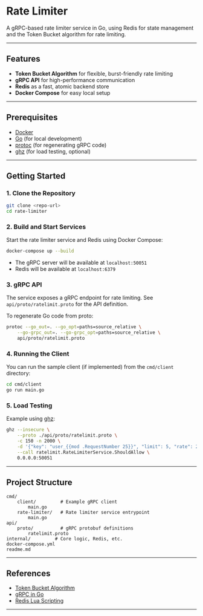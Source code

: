 # Rate Limiter

A gRPC-based rate limiter service in Go, using Redis for state management and the Token Bucket algorithm for rate limiting.

---

## Features

- **Token Bucket Algorithm** for flexible, burst-friendly rate limiting
- **gRPC API** for high-performance communication
- **Redis** as a fast, atomic backend store
- **Docker Compose** for easy local setup

---

## Prerequisites

- [Docker](https://www.docker.com/get-started)
- [Go](https://golang.org/dl/) (for local development)
- [protoc](https://grpc.io/docs/protoc-installation/) (for regenerating gRPC code)
- [ghz](https://ghz.sh/docs/) (for load testing, optional)

---

## Getting Started

### 1. Clone the Repository

```sh
git clone <repo-url>
cd rate-limiter
```

### 2. Build and Start Services

Start the rate limiter service and Redis using Docker Compose:

```sh
docker-compose up --build
```

- The gRPC server will be available at `localhost:50051`
- Redis will be available at `localhost:6379`

### 3. gRPC API

The service exposes a gRPC endpoint for rate limiting. See `api/proto/ratelimit.proto` for the API definition.

To regenerate Go code from proto:

```sh
protoc --go_out=. --go_opt=paths=source_relative \
	--go-grpc_out=. --go-grpc_opt=paths=source_relative \
	api/proto/ratelimit.proto
```

### 4. Running the Client

You can run the sample client (if implemented) from the `cmd/client` directory:

```sh
cd cmd/client
go run main.go
```

### 5. Load Testing

Example using [ghz](https://ghz.sh/docs/):

```sh
ghz --insecure \
	--proto ./api/proto/ratelimit.proto \
	-c 150 -n 2000 \
	-d '{"key": "user_{{mod .RequestNumber 25}}", "limit": 5, "rate": 2}' \
	--call ratelimit.RateLimiterService.ShouldAllow \
	0.0.0.0:50051
```

---

## Project Structure

```
cmd/
	client/         # Example gRPC client
		main.go
	rate-limiter/   # Rate limiter service entrypoint
		main.go
api/
	proto/          # gRPC protobuf definitions
		ratelimit.proto
internal/         # Core logic, Redis, etc.
docker-compose.yml
readme.md
```

---

## References

- [Token Bucket Algorithm](https://www.geeksforgeeks.org/system-design/rate-limiting-algorithms-system-design/)
- [gRPC in Go](https://grpc.io/docs/languages/go/quickstart/)
- [Redis Lua Scripting](https://redis.io/docs/manual/programmability/eval-intro/)

---

